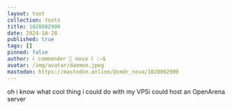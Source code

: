 ```yaml
---
layout: toot
collection: toots
title: 1028002900
date: 2024-10-28
published: true
tags: []
pinned: false
author: ⸸ commander ░ nova ⸸ :~$
avatar: /img/avatar/daemon.jpeg
mastodon: https://mastodon.online/@cmdr_nova/1028002900
---
```


oh i know what cool thing i could do with my VPSi could host an OpenArena server
